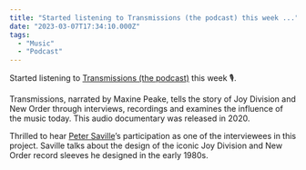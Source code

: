 ```yaml
---
title: "Started listening to Transmissions (the podcast) this week ..."
date: "2023-03-07T17:34:10.000Z"
tags: 
  - "Music"
  - "Podcast"
---
```


Started listening to [Transmissions (the podcast)](https://art19.com/shows/transmissions) this week 🎙️.

Transmissions, narrated by Maxine Peake, tells the story of Joy Division and New Order through interviews, recordings and examines the influence of the music today. This audio documentary was released in 2020.

Thrilled to hear [Peter Saville](https://petersaville.info/)’s participation as one of the interviewees in this project. Saville talks about the design of the iconic Joy Division and New Order record sleeves he designed in the early 1980s.
